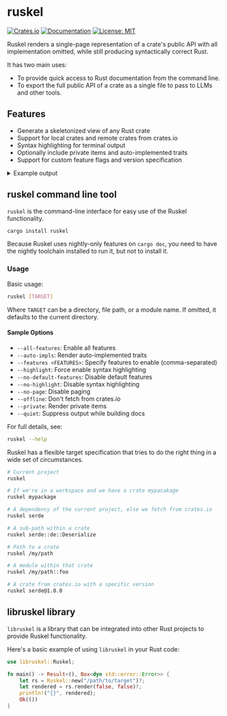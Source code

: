 # ruskel

[![Crates.io](https://img.shields.io/crates/v/libruskel.svg)](https://crates.io/crates/libruskel)
[![Documentation](https://docs.rs/libruskel/badge.svg)](https://docs.rs/libruskel)
[![License: MIT](https://img.shields.io/badge/License-MIT-yellow.svg)](https://opensource.org/licenses/MIT)

Ruskel renders a single-page representation of a crate's public API with all
implementation omitted, while still producing syntactically correct Rust. 

It has two main uses:

- To provide quick access to Rust documentation from the command line.
- To export the full public API of a crate as a single file to pass to LLMs and
  other tools.


## Features

- Generate a skeletonized view of any Rust crate
- Support for local crates and remote crates from crates.io
- Syntax highlighting for terminal output 
- Optionally include private items and auto-implemented traits
- Support for custom feature flags and version specification

<details>
<summary> Example output </summary>

## Command

Here is an example of of ruskel rendering the skeleton for its own library.

```bash
ruskel libruskel
```

## Output

```rust
pub mod libruskel {
    //! Ruskel generates skeletonized versions of Rust crates.
    //!
    //! It produces a single-page, syntactically valid Rust code representation of a crate,
    //! with all implementations omitted. This provides a clear overview of the crate's structure
    //! and public API.
    //!
    //! Ruskel works by first fetching all dependencies, then using the nightly Rust toolchain
    //! to generate JSON documentation data. This data is then parsed and rendered into
    //! the skeletonized format. The skeltonized code is then formatted with rustfmt, and optionally
    //! has syntax highlighting applied.
    //!
    //!
    //! You must have the nightly Rust toolchain installed to use (but not to install) Ruskel.

    pub type Result<T> = std::result::Result<T, RuskelError>;

    pub enum RuskelError {
        /// Indicates that a specified module could not be found.
        ModuleNotFound(String),
        /// Indicates a failure in reading a file, wrapping the underlying IO error.
        FileRead(std::io::Error),
        /// Indicates a failure in the code generation process.
        Generate(String),
        /// Indicates an error occurred while executing a Cargo command.
        Cargo(String),
        /// Indicates an error occurred during code formatting.
        Format(String),
        /// Indicates an error occurred during syntax highlighting.
        Highlight(String),
        /// The specified filter did not match any items.
        FilterNotMatched(String),
        /// Failed to parse a Cargo.toml manifest
        ManifestParse(String),
        /// Indicates that the Cargo.toml manifest file could not be found in the current directory or any parent directories.
        ManifestNotFound,
        /// Indicates an invalid version string was provided.
        InvalidVersion(String),
        /// Indicates an invalid target specification was provided.
        InvalidTarget(String),
        /// Indicates a dependency was not found in the registry.
        DependencyNotFound,
        /// A catch-all for other Cargo-related errors.
        CargoError(String),
    }

    pub struct Renderer {}

    impl Renderer {
        pub fn new() -> Self {}

        /// Apply a filter to output. The filter is a path BELOW the outermost module.
        pub fn with_filter(self, filter: &str) -> Self {}

        /// Render impl blocks for traits implemented for all types?
        pub fn with_blanket_impls(self, render_blanket_impls: bool) -> Self {}

        /// Render impl blocks for auto traits like Send and Sync?
        pub fn with_auto_impls(self, render_auto_impls: bool) -> Self {}

        /// Render private items?
        pub fn with_private_items(self, render_private_items: bool) -> Self {}

        pub fn render(&self, crate_data: &Crate) -> Result<String> {}
    }

    impl Default for Renderer {
        fn default() -> Self {}
    }

    /// Ruskel generates a skeletonized version of a Rust crate in a single page.
    /// It produces syntactically valid Rust code with all implementations omitted.
    ///
    /// The tool performs a 'cargo fetch' to ensure all referenced code is available locally,
    /// then uses 'cargo doc' with the nightly toolchain to generate JSON output. This JSON
    /// is parsed and used to render the skeletonized code. Users must have the nightly
    /// Rust toolchain installed and available.
    pub struct Ruskel {}

    impl Ruskel {
        /// Creates a new Ruskel instance for the specified target. A target specification is an
        /// entrypoint, followed by an optional path, whith components separated by '::'.
        ///
        ///   entrypoint::path
        ///
        /// A entrypoint can be:
        ///
        /// - A path to a Rust file
        /// - A directory containing a Cargo.toml file
        /// - A module name
        /// - A package name. In this case the name can also include a version number, separated by an
        ///   '@' symbol.
        ///
        /// The path is a fully qualified path within the entrypoint.
        ///
        /// # Examples of valid targets:
        ///
        /// - src/lib.rs
        /// - my_module
        /// - serde
        /// - rustdoc-types
        /// - serde::Deserialize
        /// - serde@1.0
        /// - rustdoc-types::Crate
        /// - rustdoc_types::Crate
        pub fn new(target: &str) -> Self {}

        /// Enables or disables offline mode, which prevents Ruskel from fetching dependencies from the
        /// network.
        pub fn with_offline(self, offline: bool) -> Self {}

        /// Enables or disables syntax highlighting in the output.
        pub fn with_highlighting(self, highlight: bool) -> Self {}

        /// Disables default features when building the target crate.
        pub fn with_no_default_features(self, value: bool) -> Self {}

        /// Enables all features when building the target crate.
        pub fn with_all_features(self, value: bool) -> Self {}

        /// Enables a specific feature when building the target crate.
        pub fn with_feature(self, feature: String) -> Self {}

        /// Enables multiple specific features when building the target crate.
        pub fn with_features(self, features: Vec<String>) -> Self {}

        /// Returns the parsed representation of the crate's API.
        /// silent: if true, no output is printed
        pub fn inspect(&self, silent: bool) -> Result<Crate> {}

        /// Generates a skeletonized version of the crate as a string of Rust code.
        pub fn render(
            &self,
            auto_impls: bool,
            private_items: bool,
            silent: bool,
        ) -> Result<String> {
        }

        /// Returns a pretty-printed version of the crate's JSON representation.
        pub fn raw_json(&self) -> Result<String> {}
    }

    impl Debug for Ruskel {
        fn fmt(&self, f: &mut fmt::Formatter<'_>) -> fmt::Result {}
    }
}

```

</details>

## ruskel command line tool

`ruskel` is the command-line interface for easy use of the Ruskel functionality.

```sh
cargo install ruskel
```

Because Ruskel uses nightly-only features on `cargo doc`, you need to have the
nightly toolchain installed to run it, but not to install it.


### Usage

Basic usage:

```sh
ruskel [TARGET]
```

Where `TARGET` can be a directory, file path, or a module name. If omitted, it defaults to the current directory.

#### Sample Options

- `--all-features`: Enable all features
- `--auto-impls`: Render auto-implemented traits
- `--features <FEATURES>`: Specify features to enable (comma-separated)
- `--highlight`: Force enable syntax highlighting
- `--no-default-features`: Disable default features
- `--no-highlight`: Disable syntax highlighting
- `--no-page`: Disable paging
- `--offline`: Don't fetch from crates.io
- `--private`: Render private items
- `--quiet`: Suppress output while building docs

For full details, see:

```sh
ruskel --help
```

Ruskel has a flexible target specification that tries to do the right thing in a wide set of circumstances.

```sh
# Current project
ruskel

# If we're in a workspace and we have a crate mypacakage
ruskel mypackage

# A dependency of the current project, else we fetch from crates.io 
ruskel serde

# A sub-path within a crate
ruskel serde::de::Deserialize 

# Path to a crate
ruskel /my/path

# A module within that crate
ruskel /my/path::foo

# A crate from crates.io with a specific version
ruskel serde@1.0.0
```

## libruskel library

`libruskel` is a library that can be integrated into other Rust projects to provide Ruskel functionality.

Here's a basic example of using `libruskel` in your Rust code:

```rust
use libruskel::Ruskel;

fn main() -> Result<(), Box<dyn std::error::Error>> {
    let rs = Ruskel::new("/path/to/target")?;
    let rendered = rs.render(false, false)?;
    println!("{}", rendered);
    Ok(())
}
```


